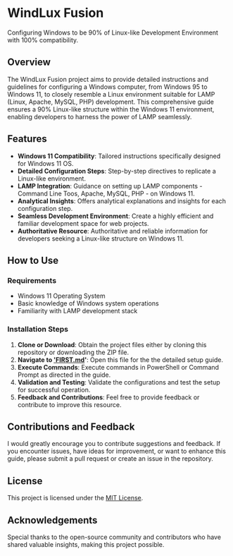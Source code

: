# WindLux Fusion
Configuring Windows to be 90% of Linux-like Development Environment with 100% compatibility.

## Overview

The WindLux Fusion project aims to provide detailed instructions and guidelines for configuring a Windows computer, from Windows 95 to Windows 11, to closely resemble a Linux environment suitable for LAMP (Linux, Apache, MySQL, PHP) development. This comprehensive guide ensures a 90% Linux-like structure within the Windows 11 environment, enabling developers to harness the power of LAMP seamlessly.

## Features

- **Windows 11 Compatibility**: Tailored instructions specifically designed for Windows 11 OS.
- **Detailed Configuration Steps**: Step-by-step directives to replicate a Linux-like environment.
- **LAMP Integration**: Guidance on setting up LAMP components - Command Line Toos, Apache, MySQL, PHP - on Windows 11.
- **Analytical Insights**: Offers analytical explanations and insights for each configuration step.
- **Seamless Development Environment**: Create a highly efficient and familiar development space for web projects.
- **Authoritative Resource**: Authoritative and reliable information for developers seeking a Linux-like structure on Windows 11.

## How to Use

### Requirements
- Windows 11 Operating System
- Basic knowledge of Windows system operations
- Familiarity with LAMP development stack

### Installation Steps
1. **Clone or Download**: Obtain the project files either by cloning this repository or downloading the ZIP file.
2. **Navigate to ['FIRST.md](./FIRST.md)'**: Open this file for the the detailed setup guide.
3. **Execute Commands**: Execute commands in PowerShell or Command Prompt as directed in the guide.
4. **Validation and Testing**: Validate the configurations and test the setup for successful operation.
5. **Feedback and Contributions**: Feel free to provide feedback or contribute to improve this resource.

## Contributions and Feedback

I would greatly encourage you to contribute suggestions and feedback. If you encounter issues, have ideas for improvement, or want to enhance this guide, please submit a pull request or create an issue in the repository.

## License

This project is licensed under the [MIT License](LICENSE).

## Acknowledgements

Special thanks to the open-source community and contributors who have shared valuable insights, making this project possible.